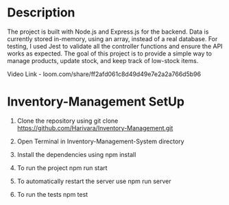 # Description

The project is built with Node.js and Express.js for the backend. Data is currently stored in-memory, using an array, instead of a real database. For testing, I used Jest to validate all the controller functions and ensure the API works as expected.
The goal of this project is to provide a simple way to manage products, update stock, and keep track of low-stock items.

Video Link  - loom.com/share/ff2afd061c8d49d49e7e2a2a766d5b96
 

# Inventory-Management SetUp
1. Clone the repository using 
    git clone https://github.com/Harivara/Inventory-Management.git

2. Open Terminal in Inventory-Management-System directory

3. Install the dependencies using
    npm install

4. To run the project
    npm run start

5. To automatically restart the server use 
    npm run server 

6. To run the tests
    npm test
